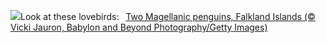![](https://www.bing.com/th?id=OHR.PenguinLove_EN-GB6356684660_UHD.jpg&w=1000)Look at these lovebirds:&nbsp;&ensp;[Two Magellanic penguins, Falkland Islands (© Vicki Jauron, Babylon and Beyond Photography/Getty Images)](https://www.bing.com/th?id=OHR.PenguinLove_EN-GB6356684660_UHD.jpg)
<br><br/>
